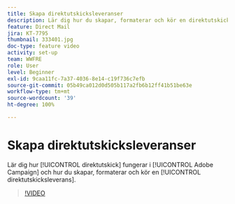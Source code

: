 ```yaml
---
title: Skapa direktutskicksleveranser
description: Lär dig hur du skapar, formaterar och kör en direktutskicksleverans.
feature: Direct Mail
jira: KT-7795
thumbnail: 333401.jpg
doc-type: feature video
activity: set-up
team: WWFRE
role: User
level: Beginner
exl-id: 9caa11fc-7a37-4036-8e14-c19f736c7efb
source-git-commit: 05b49ca012d0d505b117a2fb6b12ff41b51be63e
workflow-type: tm+mt
source-wordcount: '39'
ht-degree: 100%

---
```


# Skapa direktutskicksleveranser

Lär dig hur [!UICONTROL direktutskick] fungerar i [!UICONTROL Adobe Campaign] och hur du skapar, formaterar och kör en [!UICONTROL direktutskicksleverans].

>[!VIDEO](https://video.tv.adobe.com/v/333401?quality=12&learn=on)
